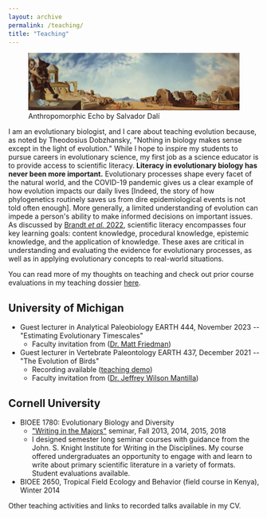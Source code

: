 ```yaml
---
layout: archive
permalink: /teaching/
title: "Teaching"
---
```


<figure>
  <img src="/images/research/Anthropomorphic_Echo_web.jpg" alt="Anthropomorphic Echo by Salvador Dalí"/>
  <figcaption>Anthropomorphic Echo by Salvador Dalí</figcaption>
</figure>

I am an evolutionary biologist, and I care about teaching evolution because, as noted by Theodosius Dobzhansky, "Nothing in biology makes sense except in the light of evolution." While I hope to inspire my students to pursue careers in evolutionary science, my first job as a science educator is to provide access to scientific literacy. **Literacy in evolutionary biology has never been more important.** Evolutionary processes shape every facet of the natural world, and the COVID-19 pandemic gives us a clear example of how evolution impacts our daily lives [Indeed, the story of how phylogenetics routinely saves us from dire epidemiological events is not told often enough]. More generally, a limited understanding of evolution can impede a person's ability to make informed decisions on important issues. As discussed by [Brandt *et al.* 2022](https://royalsocietypublishing.org/doi/full/10.1098/rspb.2022.1077), scientific literacy encompasses four key learning goals: content knowledge, procedural knowledge, epistemic knowledge, and the application of knowledge. These axes are critical in understanding and evaluating the evidence for evolutionary processes, as well as in applying evolutionary concepts to real-world situations.

You can read more of my thoughts on teaching and check out prior course evaluations in my teaching dossier [here](https://github.com/jakeberv/jakeberv.github.io/raw/master/files/pdf/teaching/teaching_philosophy.pdf).

## University of Michigan
-   Guest lecturer in Analytical Paleobiology EARTH 444, November 2023 -- "Estimating Evolutionary Timescales"
    -   Faculty invitation from ([Dr. Matt Friedman](https://lsa.umich.edu/earth/people/faculty/matt-friedman.html))
-   Guest lecturer in Vertebrate Paleontology EARTH 437, December 2021 -- "The Evolution of Birds"
    -   Recording available ([teaching demo](https://bit.ly/Berv_EARTH437_2021))
    -   Faculty invitation from ([Dr. Jeffrey Wilson Mantilla](https://lsa.umich.edu/earth/people/faculty/wilsonja.html))

## Cornell University

-   BIOEE 1780: Evolutionary Biology and Diversity
    -   ["Writing in the Majors"](https://knight.as.cornell.edu/writing-in-the-majors) seminar, Fall 2013, 2014, 2015, 2018
    -   I designed semester long seminar courses with guidance from the John. S. Knight Institute for Writing in the Disciplines. My course offered undergraduates an opportunity to engage with and learn to write about primary scientific literature in a variety of formats. Student evaluations available.
-   BIOEE 2650, Tropical Field Ecology and Behavior (field course in Kenya), Winter 2014

Other teaching activities and links to recorded talks available in my CV.
